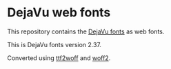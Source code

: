 # DejaVu web fonts

This repository contains the [DejaVu fonts](https://dejavu-fonts.github.io/) as web fonts.

This is DejaVu fonts version 2.37.

Converted using [ttf2woff](https://github.com/fontello/ttf2woff) and
[woff2](https://github.com/google/woff2).
